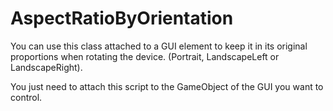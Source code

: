 # AspectRatioByOrientation
You can use this class attached to a GUI element to keep it in its original proportions when rotating the device. (Portrait, LandscapeLeft or LandscapeRight).

You just need to attach this script to the GameObject of the GUI you want to control.
